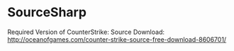 # SourceSharp
Required Version of CounterStrike: Source Download: http://oceanofgames.com/counter-strike-source-free-download-8606701/
